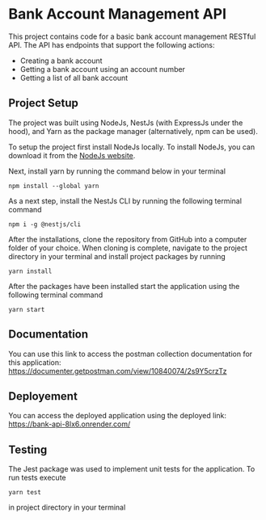 # Bank Account Management API

This project contains code for a basic bank account management RESTful API. The API has endpoints that support the following actions:

- Creating a bank account
- Getting a bank account using an account number
- Getting a list of all bank account

## Project Setup

The project was built using NodeJs, NestJs (with ExpressJs under the hood), and Yarn as the package manager (alternatively, npm can be used).

To setup the project first install NodeJs locally. To install NodeJs, you can download it from the [NodeJs website](https://nodejs.org/en/download/).

Next, install yarn by running the command below in your terminal

```
npm install --global yarn
```

As a next step, install the NestJs CLI by running the following terminal command

```
npm i -g @nestjs/cli
```

After the installations, clone the repository from GitHub into a computer folder of your choice. When cloning is complete, navigate to the project directory in your terminal and install project packages by running

```
yarn install
```

After the packages have been installed start the application using the following terminal command

```
yarn start
```

## Documentation

You can use this link to access the postman collection documentation for this application: https://documenter.getpostman.com/view/10840074/2s9Y5crzTz

## Deployement

You can access the deployed application using the deployed link: https://bank-api-8lx6.onrender.com/

## Testing

The Jest package was used to implement unit tests for the application. To run tests execute

```
yarn test
```

in project directory in your terminal
